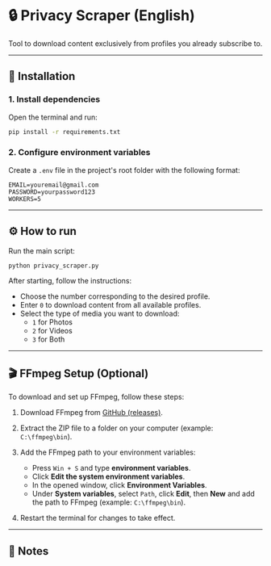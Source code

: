 # 🔒 Privacy Scraper (English)

Tool to download content exclusively from profiles you already subscribe to.

---

## 🚀 Installation

### 1. Install dependencies

Open the terminal and run:

```bash
pip install -r requirements.txt
```

### 2. Configure environment variables

Create a `.env` file in the project's root folder with the following format:

```env
EMAIL=youremail@gmail.com
PASSWORD=yourpassword123
WORKERS=5
```

---

## ⚙️ How to run

Run the main script:

```bash
python privacy_scraper.py
```

After starting, follow the instructions:

- Choose the number corresponding to the desired profile.
- Enter `0` to download content from all available profiles.
- Select the type of media you want to download:
  - `1` for Photos
  - `2` for Videos
  - `3` for Both

---

## 🎬 FFmpeg Setup (Optional)

To download and set up FFmpeg, follow these steps:

1. Download FFmpeg from [GitHub (releases)](https://github.com/BtbN/FFmpeg-Builds/releases).

2. Extract the ZIP file to a folder on your computer (example: `C:\ffmpeg\bin`).

3. Add the FFmpeg path to your environment variables:

   - Press `Win + S` and type **environment variables**.
   - Click **Edit the system environment variables**.
   - In the opened window, click **Environment Variables**.
   - Under **System variables**, select `Path`, click **Edit**, then **New** and add the path to FFmpeg (example: `C:\ffmpeg\bin`).

4. Restart the terminal for changes to take effect.

---

## 📌 Notes

